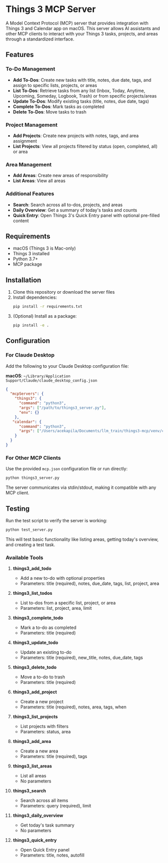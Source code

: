 # Things 3 MCP Server

A Model Context Protocol (MCP) server that provides integration with Things 3 and Calendar app on macOS. This server allows AI assistants and other MCP clients to interact with your Things 3 tasks, projects, and areas through a standardized interface.

## Features

### To-Do Management
- **Add To-Dos**: Create new tasks with title, notes, due date, tags, and assign to specific lists, projects, or areas
- **List To-Dos**: Retrieve tasks from any list (Inbox, Today, Anytime, Upcoming, Someday, Logbook, Trash) or from specific projects/areas
- **Update To-Dos**: Modify existing tasks (title, notes, due date, tags)
- **Complete To-Dos**: Mark tasks as completed
- **Delete To-Dos**: Move tasks to trash

### Project Management
- **Add Projects**: Create new projects with notes, tags, and area assignment
- **List Projects**: View all projects filtered by status (open, completed, all) or area

### Area Management
- **Add Areas**: Create new areas of responsibility
- **List Areas**: View all areas

### Additional Features
- **Search**: Search across all to-dos, projects, and areas
- **Daily Overview**: Get a summary of today's tasks and counts
- **Quick Entry**: Open Things 3's Quick Entry panel with optional pre-filled content

## Requirements

- macOS (Things 3 is Mac-only)
- Things 3 installed
- Python 3.7+
- MCP package

## Installation

1. Clone this repository or download the server files
2. Install dependencies:
   ```bash
   pip install -r requirements.txt
   ```
3. (Optional) Install as a package:
   ```bash
   pip install -e .
   ```

## Configuration

### For Claude Desktop

Add the following to your Claude Desktop configuration file:

**macOS**: `~/Library/Application Support/Claude/claude_desktop_config.json`

```json
{
  "mcpServers": {
    "things3": {
      "command": "python3",
      "args": ["/path/to/things3_server.py"],
      "env": {}
    },
   "calendar": {
      "command": "python3", 
      "args": ["/Users/acekapila/Documents/llm_train/things3-mcp/venv/calendar_server.py"]
    }
  }
}
```

### For Other MCP Clients

Use the provided `mcp.json` configuration file or run directly:

```bash
python things3_server.py
```

The server communicates via stdin/stdout, making it compatible with any MCP client.

## Testing

Run the test script to verify the server is working:

```bash
python test_server.py
```

This will test basic functionality like listing areas, getting today's overview, and creating a test task.

### Available Tools

1. **things3_add_todo**
   - Add a new to-do with optional properties
   - Parameters: title (required), notes, due_date, tags, list, project, area

2. **things3_list_todos**
   - List to-dos from a specific list, project, or area
   - Parameters: list, project, area, limit

3. **things3_complete_todo**
   - Mark a to-do as completed
   - Parameters: title (required)

4. **things3_update_todo**
   - Update an existing to-do
   - Parameters: title (required), new_title, notes, due_date, tags

5. **things3_delete_todo**
   - Move a to-do to trash
   - Parameters: title (required)

6. **things3_add_project**
   - Create a new project
   - Parameters: title (required), notes, area, tags, when

7. **things3_list_projects**
   - List projects with filters
   - Parameters: status, area

8. **things3_add_area**
   - Create a new area
   - Parameters: title (required), tags

9. **things3_list_areas**
   - List all areas
   - No parameters

10. **things3_search**
    - Search across all items
    - Parameters: query (required), limit

11. **things3_daily_overview**
    - Get today's task summary
    - No parameters

12. **things3_quick_entry**
    - Open Quick Entry panel
    - Parameters: title, notes, autofill

###
